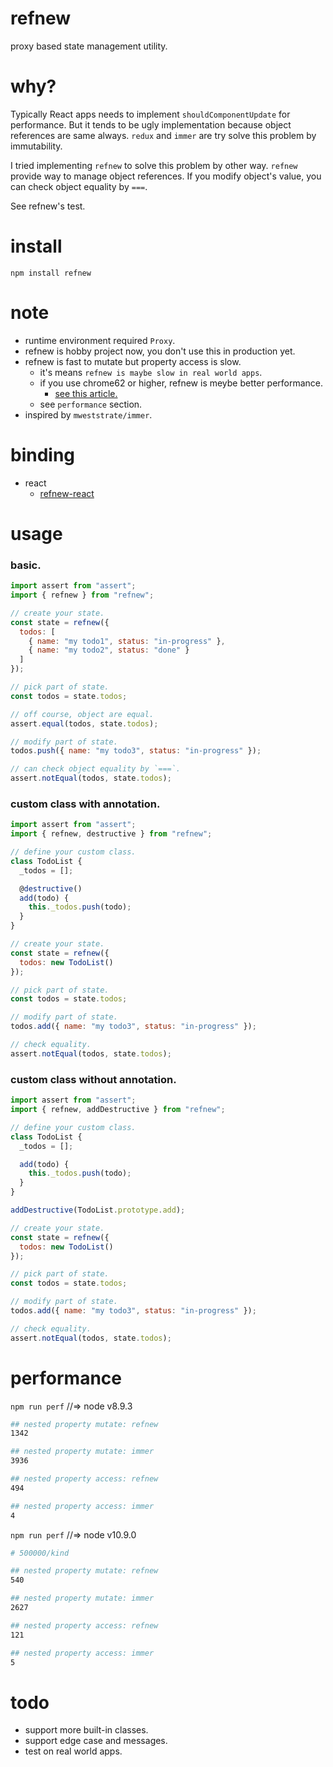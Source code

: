 # refnew

proxy based state management utility.

# why?

Typically React apps needs to implement `shouldComponentUpdate` for performance.
But it tends to be ugly implementation because object references are same always.
`redux` and `immer` are try solve this problem by immutability.

I tried implementing `refnew` to solve this problem by other way.
`refnew` provide way to manage object references.
If you modify object's value, you can check object equality by `===`.

See refnew's test.

# install

`npm install refnew`

# note

- runtime environment required `Proxy`.
- refnew is hobby project now, you don't use this in production yet.
- refnew is fast to mutate but property access is slow.
  - it's means `refnew is maybe slow in real world apps`.
  - if you use chrome62 or higher, refnew is meybe better performance.
    - [see this article.](https://v8project.blogspot.com/2017/10/optimizing-proxies.html)
  - see `performance` section.
- inspired by `mweststrate/immer`.

# binding

- react
  - [refnew-react](https://github.com/hrsh7th/refnew-react)

# usage

### basic.

```js
import assert from "assert";
import { refnew } from "refnew";

// create your state.
const state = refnew({
  todos: [
    { name: "my todo1", status: "in-progress" },
    { name: "my todo2", status: "done" }
  ]
});

// pick part of state.
const todos = state.todos;

// off course, object are equal.
assert.equal(todos, state.todos);

// modify part of state.
todos.push({ name: "my todo3", status: "in-progress" });

// can check object equality by `===`.
assert.notEqual(todos, state.todos);
```

### custom class with annotation.

```js
import assert from "assert";
import { refnew, destructive } from "refnew";

// define your custom class.
class TodoList {
  _todos = [];

  @destructive()
  add(todo) {
    this._todos.push(todo);
  }
}

// create your state.
const state = refnew({
  todos: new TodoList()
});

// pick part of state.
const todos = state.todos;

// modify part of state.
todos.add({ name: "my todo3", status: "in-progress" });

// check equality.
assert.notEqual(todos, state.todos);
```

### custom class without annotation.

```js
import assert from "assert";
import { refnew, addDestructive } from "refnew";

// define your custom class.
class TodoList {
  _todos = [];

  add(todo) {
    this._todos.push(todo);
  }
}

addDestructive(TodoList.prototype.add);

// create your state.
const state = refnew({
  todos: new TodoList()
});

// pick part of state.
const todos = state.todos;

// modify part of state.
todos.add({ name: "my todo3", status: "in-progress" });

// check equality.
assert.notEqual(todos, state.todos);
```

# performance

`npm run perf` //=> node v8.9.3

```sh
## nested property mutate: refnew
1342

## nested property mutate: immer
3936

## nested property access: refnew
494

## nested property access: immer
4
```

`npm run perf` //=> node v10.9.0

```sh
# 500000/kind

## nested property mutate: refnew
540

## nested property mutate: immer
2627

## nested property access: refnew
121

## nested property access: immer
5
```

# todo

- support more built-in classes.
- support edge case and messages.
- test on real world apps.
